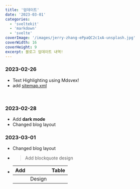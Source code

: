 ```yaml
---
title: '업데이트'
date: '2023-03-01'
categories:
  - 'sveltekit'
  - 'markdown'
  - 'svelte'
coverImage: '/images/jerry-zhang-ePpaQC2c1xA-unsplash.jpg'
coverWidth: 16
coverHeight: 9
excerpt: 블로그 업데이트 내역!
---
```


### 2023-02-26

<script>
	import Highlight from '$lib/components/Highlight.svelte';
</script>

- <Highlight color="red">Text</Highlight>
  <Highlight color="blue">Highlighting</Highlight>
  <Highlight color="green">using</Highlight>
  <Highlight color="yellow">Mdsvex!</Highlight>
- add [sitemap.xml](/api/sitemap.xml)

<br>

### 2023-02-28

- Add **dark mode**
- Changed blog layout

### 2023-03-01

- Changed blog layout
- > Add blockquote design
- | Add |       | Table |
  | --- | ----- | ------ |
  |     | Design |        |
